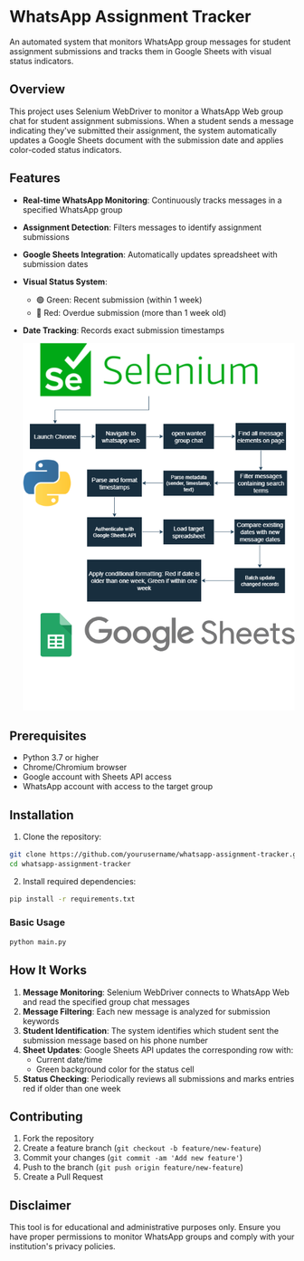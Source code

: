 # WhatsApp Assignment Tracker

An automated system that monitors WhatsApp group messages for student assignment submissions and tracks them in Google Sheets with visual status indicators.

## Overview

This project uses Selenium WebDriver to monitor a WhatsApp Web group chat for student assignment submissions. When a student sends a message indicating they've submitted their assignment, the system automatically updates a Google Sheets document with the submission date and applies color-coded status indicators.

## Features

- **Real-time WhatsApp Monitoring**: Continuously tracks messages in a specified WhatsApp group
- **Assignment Detection**: Filters messages to identify assignment submissions
- **Google Sheets Integration**: Automatically updates spreadsheet with submission dates
- **Visual Status System**: 
  - 🟢 Green: Recent submission (within 1 week)
  - 🔴 Red: Overdue submission (more than 1 week old)
- **Date Tracking**: Records exact submission timestamps

  ![Alt text](draw.drawio.png)

## Prerequisites

- Python 3.7 or higher
- Chrome/Chromium browser
- Google account with Sheets API access
- WhatsApp account with access to the target group

## Installation

1. Clone the repository:
```bash
git clone https://github.com/yourusername/whatsapp-assignment-tracker.git
cd whatsapp-assignment-tracker
```

2. Install required dependencies:
```bash
pip install -r requirements.txt
```
### Basic Usage
```bash
python main.py
```

## How It Works

1. **Message Monitoring**: Selenium WebDriver connects to WhatsApp Web and  read the specified group chat messages
2. **Message Filtering**: Each new message is analyzed for submission keywords 
3. **Student Identification**: The system identifies which student sent the submission message based on his phone number
4. **Sheet Updates**: Google Sheets API updates the corresponding row with:
   - Current date/time
   - Green background color for the status cell
5. **Status Checking**: Periodically reviews all submissions and marks entries red if older than one week


## Contributing

1. Fork the repository
2. Create a feature branch (`git checkout -b feature/new-feature`)
3. Commit your changes (`git commit -am 'Add new feature'`)
4. Push to the branch (`git push origin feature/new-feature`)
5. Create a Pull Request



## Disclaimer

This tool is for educational and administrative purposes only. Ensure you have proper permissions to monitor WhatsApp groups and comply with your institution's privacy policies.

